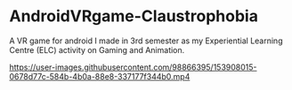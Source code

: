# AndroidVRgame-Claustrophobia
A VR game for android I made in 3rd semester as my Experiential Learning Centre (ELC) activity on Gaming and Animation.  


https://user-images.githubusercontent.com/98866395/153908015-0678d77c-584b-4b0a-88e8-337177f344b0.mp4

